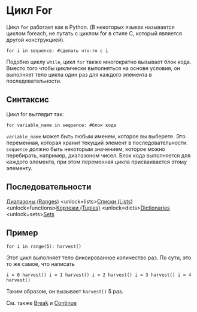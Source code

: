 # Цикл For
Цикл `for` работает как в Python. (В некоторых языках называется циклом foreach, не путать с циклом for в стиле C, который является другой конструкцией).

`for i in sequence:
	#сделать что-то с i`

Подобно циклу `while`, цикл `for` также многократно вызывает блок кода. Вместо того чтобы циклически выполняться на основе условия, он выполняет тело цикла один раз для каждого элемента в последовательности.

## Синтаксис
Цикл for выглядит так:

`for variable_name in sequence:
	#блок кода`

`variable_name` может быть любым именем, которое вы выберете. Это переменная, которая хранит текущий элемент в последовательности. `sequence` должно быть некоторым значением, которое можно перебирать, например, диапазоном чисел. Блок кода выполняется для каждого элемента, при этом переменная цикла присваивается этому элементу.

## Последовательности
[Диапазоны (Ranges)](functions/range)      <unlock=lists>[Списки (Lists)](docs/scripting/lists.md)      </unlock><unlock=functions>[Кортежи (Tuples)](docs/scripting/tuples.md)      </unlock><unlock=dicts>[Dictionaries](docs/scripting/dicts.md)      </unlock><unlock=sets>[Sets](docs/scripting/sets.md)</unlock>

## Пример
`for i in range(5):
    harvest()`

Этот цикл выполняет тело фиксированное количество раз. По сути, это то же самое, что написать

`i = 0
harvest()
i = 1
harvest()
i = 2
harvest()
i = 3
harvest()
i = 4
harvest()`

Таким образом, он вызывает `harvest()` 5 раз.

См. также [Break](docs/scripting/break.md) и [Continue](docs/scripting/continue.md)